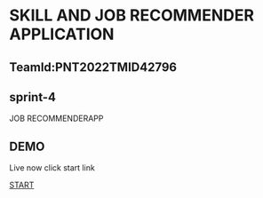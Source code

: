 

# SKILL AND JOB RECOMMENDER APPLICATION
## TeamId:PNT2022TMID42796
## sprint-4
JOB RECOMMENDERAPP

## DEMO
Live now click start link

[START](http://159.122.183.79:30599/)

  

  

